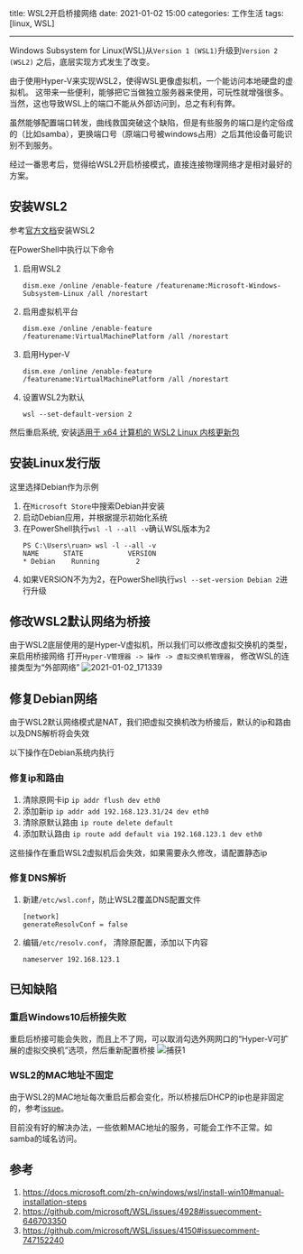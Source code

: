 title: WSL2开启桥接网络
date: 2021-01-02 15:00
categories: 工作生活
tags: [linux, WSL]

----

Windows Subsystem for Linux(WSL)从`Version 1 (WSL1)`升级到`Version 2 (WSL2)` 之后，底层实现方式发生了改变。

由于使用Hyper-V来实现WSL2，使得WSL更像虚拟机，一个能访问本地硬盘的虚拟机。
这带来一些便利，能够把它当做独立服务器来使用，可玩性就增强很多。当然，这也导致WSL上的端口不能从外部访问到，总之有利有弊。

虽然能够配置端口转发，曲线救国突破这个缺陷，但是有些服务的端口是约定俗成的（比如samba），更换端口号（原端口号被windows占用）之后其他设备可能识别不到服务。

经过一番思考后，觉得给WSL2开启桥接模式，直接连接物理网络才是相对最好的方案。

<!--more-->

## 安装WSL2
参考[官方文档](https://docs.microsoft.com/zh-cn/windows/wsl/install-win10#manual-installation-steps)安装WSL2

在PowerShell中执行以下命令
1. 启用WSL2 
    ```
    dism.exe /online /enable-feature /featurename:Microsoft-Windows-Subsystem-Linux /all /norestart
    ```
2. 启用虚拟机平台 
    ```
    dism.exe /online /enable-feature /featurename:VirtualMachinePlatform /all /norestart
    ```
3. 启用Hyper-V 
    ```
    dism.exe /online /enable-feature /featurename:VirtualMachinePlatform /all /norestart
    ```
4. 设置WSL2为默认 
    ```
    wsl --set-default-version 2
    ```

然后重启系统, 安装[适用于 x64 计算机的 WSL2 Linux 内核更新包](https://wslstorestorage.blob.core.windows.net/wslblob/wsl_update_x64.msi)

## 安装Linux发行版
这里选择Debian作为示例

1. 在`Microsoft Store`中搜索Debian并安装
2. 启动Debian应用，并根据提示初始化系统
3. 在PowerShell执行`wsl -l --all -v`确认WSL版本为2
    ```
    PS C:\Users\ruan> wsl -l --all -v
    NAME      STATE           VERSION
    * Debian    Running         2
    ```
4. 如果VERSION不为为2，在PowerShell执行`wsl --set-version Debian 2`进行升级

## 修改WSL2默认网络为桥接
由于WSL2底层使用的是Hyper-V虚拟机，所以我们可以修改虚拟交换机的类型，来启用桥接网络
打开`Hyper-V管理器 -> 操作 -> 虚拟交换机管理器`， 修改WSL的连接类型为“外部网络”
![2021-01-02_171339](http://image.runjf.com/mweb/2021-01-02-2021-01-02_171339.png)


## 修复Debian网络
由于WSL2默认网络模式是NAT，我们把虚拟交换机改为桥接后，默认的ip和路由以及DNS解析将会失效

以下操作在Debian系统内执行

### 修复ip和路由
1. 清除原网卡ip `ip addr flush dev eth0`
2. 添加新ip `ip addr add 192.168.123.31/24 dev eth0`
3. 清除原默认路由 `ip route delete default`
4. 添加默认路由 `ip route add default via 192.168.123.1 dev eth0`

这些操作在重启WSL2虚拟机后会失效，如果需要永久修改，请配置静态ip

### 修复DNS解析
1. 新建`/etc/wsl.conf`，防止WSL2覆盖DNS配置文件
    ```
    [network]
    generateResolvConf = false
    ```
2. 编辑`/etc/resolv.conf`， 清除原配置，添加以下内容
    ```
    nameserver 192.168.123.1
    ```
    
## 已知缺陷
### 重启Windows10后桥接失败
重启后桥接可能会失败，而且上不了网，可以取消勾选外网网口的“Hyper-V可扩展的虚拟交换机”选项，然后重新配置桥接
![捕获1](http://image.runjf.com/mweb/2021-01-11-%E6%8D%95%E8%8E%B71.png)

### WSL2的MAC地址不固定
由于WSL2的MAC地址每次重启后都会变化，所以桥接后DHCP的ip也是非固定的，参考[issue](https://github.com/microsoft/WSL/issues/5352)。

目前没有好的解决办法，一些依赖MAC地址的服务，可能会工作不正常。如samba的域名访问。

## 参考
1. https://docs.microsoft.com/zh-cn/windows/wsl/install-win10#manual-installation-steps
2. https://github.com/microsoft/WSL/issues/4928#issuecomment-646703350
3. https://github.com/microsoft/WSL/issues/4150#issuecomment-747152240
